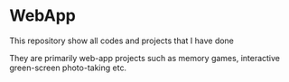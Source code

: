 # WebApp
This repository show all codes and projects that I have done

They are primarily web-app projects such as memory games, interactive green-screen photo-taking etc.
